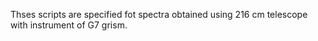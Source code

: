 Thses scripts are specified fot spectra obtained using 216 cm telescope with instrument of G7 grism.
